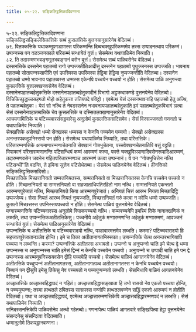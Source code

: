 ```yaml
---
title: ०५-२२. सङ्किलिट्ठत्तिकादिवण्णना

---
```

५-२२. सङ्किलिट्ठत्तिकादिवण्णना  
सङ्किलिट्ठसङ्किलेसिकत्तिके सब्बं कुसलत्तिके वुत्तनयानुसारेनेव वेदितब्बं।  
७९. वितक्‍कत्तिके यथाकम्मूपगञाणस्स परिकम्मन्ति दिब्बचक्खुपरिकम्ममेव तस्स उप्पादनत्थाय परिकम्मं। उप्पन्‍नस्स पन वळञ्‍जनकाले परिकम्मं सन्धायेतं वुत्तं। सेसमेत्थ यथापाळिमेव निय्याति।  
८२. ति तदारम्मणभवङ्गमूलभवङ्गानं वसेन वुत्तं। सेसमेत्थ सब्बं पाळिवसेनेव वेदितब्बं।  
दस्सनत्तिके दस्सनेन पहातब्बो रागो उप्पज्‍जतीतिआदीसु दस्सनेन पहातब्बो पुथुज्‍जनस्स उप्पज्‍जति। भावनाय पहातब्बो सोतापन्‍नस्सापीति एवं उपरिमस्स उपरिमस्स हेट्ठिमा हेट्ठिमा नुप्पज्‍जन्तीति वेदितब्बा। दस्सनेन पहातब्बो धम्मो भावनाय पहातब्बस्स धम्मस्स एकेनपि पच्‍चयेन पच्‍चयो न होति। सेसमेत्थ पाळिं अनुगन्त्वा कुसलत्तिके वुत्तलक्खणवसेनेव वेदितब्बं।  
दस्सनेनपहातब्बहेतुकत्तिके दस्सनेनपहातब्बहेतुकादीनं विभागो अट्ठकथाकण्डे वुत्तनयेनेव वेदितब्बो। विचिकिच्छुद्धच्‍चसहगतो मोहो अहेतुकत्ता ततियपदे पविट्ठो। एवमेत्थ येसं दस्सनभावनाहि पहातब्बो हेतु अत्थि, ते पहातब्बहेतुका। येसं सो नत्थि ते नेवदस्सनेन नभावनायपहातब्बहेतुकाति इमं पहातब्बहेतुकविभागं ञत्वा सेसं दस्सनेनपहातब्बत्तिके चेव कुसलत्तिके च दस्सितलक्खणानुसारेनेव वेदितब्बं।  
आचयगामित्तिके च पटिच्‍चवारसंसट्ठवारेसु अनुलोमं कुसलत्तिकसदिसमेव। सेसं विस्सज्‍जनतो गणनतो च यथापाळिमेव निय्याति।  
सेक्खत्तिके असेक्खो धम्मो सेक्खस्स धम्मस्स न केनचि पच्‍चयेन पच्‍चयो। सेक्खो असेक्खस्स अनन्तरपकतूपनिस्सयो पन होति। सेसमेत्थ यथापाळिमेव निय्याति, तथा परित्तत्तिके।  
परित्तारम्मणत्तिके अप्पमाणारम्मणाचेतनाति सेक्खानं गोत्रभुचेतना, पच्‍चवेक्खणचेतनातिपि वत्तुं वट्टति। विपाकानं परित्तारम्मणानन्ति पटिसन्धियं कम्मं आरम्मणं कत्वा, पवत्ते चक्खुविञ्‍ञाणादिवसेनरूपादिआरम्मणं, तदारम्मणवसेन जवनेन गहितपरित्तारम्मणञ्‍च आरम्मणं कत्वा उप्पन्‍नानं। ये पन ‘‘गोत्रभुचित्तेन नत्थि पटिसन्धी’’ति वदन्ति, ते इमिना सुत्तेन पटिसेधेतब्बा। सेसमेत्थ पाळिनयेनेव वेदितब्बं। हीनत्तिको सङ्किलिट्ठत्तिकसदिसो।  
मिच्छत्तत्तिके मिच्छत्तनियतो सम्मत्तनियतस्स, सम्मत्तनियतो वा मिच्छत्तनियतस्स केनचि पच्‍चयेन पच्‍चयो न होति। मिच्छत्तनियतो वा सम्मत्तनियतो वा सहजाताधिपतिरहितो नाम नत्थि। सम्मत्तनियते एकन्ततो आरम्मणपुरेजातं नत्थि, मिच्छत्तनियते सिया आरम्मणपुरेजातं। अनियतं चित्तं आरब्भ नियता मिच्छादिट्ठि उप्पज्‍जेय्य। सेसा नियतं आरब्भ नियतं नुप्पज्‍जति, मिच्छत्तनियतं गरुं कत्वा न कोचि धम्मो उप्पज्‍जति। कुसलो मिच्छत्तस्स उपनिस्सयपच्‍चयो न होति। सेसमेत्थ पाळियं वुत्तनयेनेव वेदितब्बं।  
मग्गारम्मणत्तिके पटिच्‍चवारस्स अनुलोमे विपाकपच्‍चयो नत्थि। कम्मपच्‍चयेपि इमस्मिं तिके नानाक्खणिकं न लब्भति, तथा उप्पन्‍नत्तिकअतीतत्तिकेसु। पच्‍चनीये अहेतुकं मग्गारम्मणन्ति अहेतुकं मग्गारम्मणं, आवज्‍जनं सन्धायेतं वुत्तं। सेसमेत्थ पाळिअनुसारेनेव वेदितब्बं।  
उप्पन्‍नत्तिके च अतीतत्तिके च पटिच्‍चवारादयो नत्थि, पञ्हावारमत्तमेव लब्भति। कस्मा? पटिच्‍चवारादयो हि सहजातपुरेजातानञ्‍ञेव होन्ति। इमे च तिका अतीतानागतमिस्सका। उप्पन्‍नत्तिके चेत्थ अनन्तरभागियापि पच्‍चया न लब्भन्ति। कस्मा? उप्पन्‍नत्तिके अतीतस्स अभावतो। उप्पन्‍नो च अनुप्पन्‍नो चाति इमे चेत्थ द्वे धम्मा उप्पन्‍नस्स च अनुप्पन्‍नस्स चाति इमेसं द्विन्‍नं न केनचि पच्‍चयेन पच्‍चयो। अनुप्पन्‍नो च उप्पादी चाति इमे पन द्वे उप्पन्‍नस्स आरम्मणूपनिस्सयवसेन द्वीहि पच्‍चयेहि पच्‍चयो। सेसमेत्थ पाळियं आगतनयेनेव वेदितब्बं।  
अतीतत्तिके पच्‍चुप्पन्‍नं अतीतानागतस्स, अतीतानागतञ्‍च अतीतानागतस्स न केनचि पच्‍चयेन पच्‍चयो। निब्बानं पन द्वीसुपि इमेसु तिकेसु नेव पच्‍चयतो न पच्‍चयुप्पन्‍नतो लब्भति। सेसमिधापि पाळियं आगतनयेनेव वेदितब्बं।  
अज्झत्तत्तिके अज्झत्तबहिद्धापदं न गहितं। अज्झत्तबहिद्धासङ्खाता हि उभो रासयो नेव एकतो पच्‍चया होन्ति, न पच्‍चयुप्पन्‍ना; तस्मा हत्थतले ठपितस्स सासपस्स वण्णोपि हत्थतलवण्णेन सद्धिं एकतो आरम्मणं न होतीति वेदितब्बो। यथा च अज्झत्तबहिद्धापदं, एवमेत्थ अज्झत्तारम्मणत्तिकेपि अज्झत्तबहिद्धारम्मणपदं न लब्भति। सेसं यथापाळिमेव निय्याति।  
सनिदस्सनत्तिकेपि पाळिवसेनेव अत्थो गहेतब्बो। गणनापेत्थ पाळियं आगतवारे सङ्खिपित्वा हेट्ठा वुत्तनयेनेव संसन्दनेसु संसन्दित्वा वेदितब्बाति।  
धम्मानुलोमे तिकपट्ठानवण्णना।  